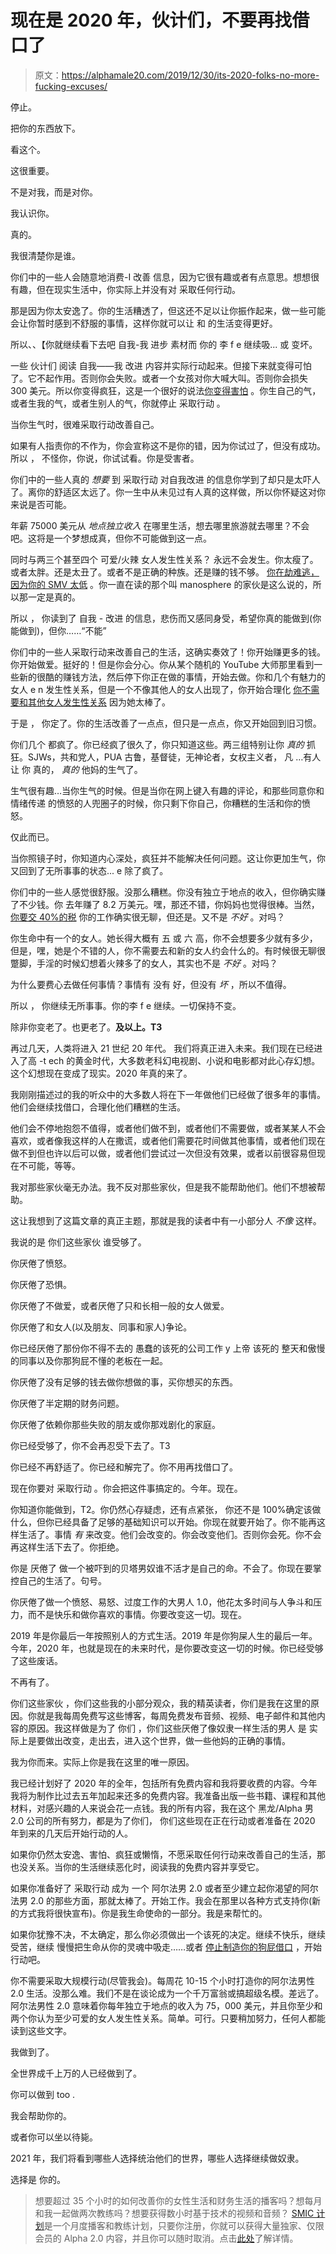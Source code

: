 # 现在是 2020 年，伙计们，不要再找借口了

> 原文：<https://alphamale20.com/2019/12/30/its-2020-folks-no-more-fucking-excuses/>

停止。

把你的东西放下。

看这个。

这很重要。

不是对我，而是对你。

我认识你。

真的。

我很清楚你是谁。

你们中的一些人会随意地消费-I 改善 信息，因为它很有趣或者有点意思。想想很有趣，但在现实生活中，你实际上并没有对 采取任何行动。

那是因为你太安逸了。你的生活糟透了，但这还不足以让你振作起来，做一些可能会让你暂时感到不舒服的事情，这样你就可以让 和 的生活变得更好。

所以、、【你就继续看下去吧 自我-我 进步 素材而 你的 李 f e 继续吸... 或 变坏。

一些 伙计们 阅读 自我——我 改进 内容并实际行动起来。但接下来就变得可怕了。它不起作用。否则你会失败。或者一个女孩对你大喊大叫。否则你会损失 300 美元。所以你变得疯狂，这是一个很好的说法[你变得害怕](https://blackdragonblog.com/2013/10/05/the-five-stages-of-fear-2/) 。你生自己的气，或者生我的气，或者生别人的气，你就停止 采取行动 。

当你生气时，很难采取行动改善自己。

如果有人指责你的不作为，你会宣称这不是你的错，因为你试过了，但没有成功。所以 ， 不怪你，你说，你试试看。你是受害者。

你们中的一些人真的 *想要* 到 采取行动 对自我改进 的信息你学到了却只是太吓人了。离你的舒适区太远了。你一生中从未见过有人真的这样做，所以你怀疑这对你来说是否可能。

年薪 75000 美元从 *地点独立收入* 在哪里生活，想去哪里旅游就去哪里？不会吧。这将是一个梦想成真，但你不可能做到这一点。

同时与两三个甚至四个 可爱/火辣 女人发生性关系？ 永远不会发生。你太瘦了。或者太胖。还是太丑了。或者不是正确的种族。还是赚的钱不够。 [你在劫难逃，因为你的 SMV 太低](https://blackdragonblog.com/2017/12/07/relying-much-sexual-market-value/) 。你一直在读的那个叫 manosphere 的家伙是这么说的，所以那一定是真的。

所以 ， 你读到了 自我 - 改进 的信息，悲伤而又感同身受，希望你真的能做到(你能做到)，但你……“不能”

你们中的一些人采取行动来改善自己的生活，这确实奏效了！你开始赚更多的钱。你开始做爱。挺好的！但是你会分心。你从某个随机的 YouTube 大师那里看到一些新的很酷的赚钱方法，然后停下你正在做的事情，开始去做。你和几个有魅力的女人 e n 发生性关系，但是一个不像其他人的女人出现了，你开始合理化 [你不需要和其他女人发生性关系](https://blackdragonblog.com/2016/02/25/de-facto-monogamy/) 因为她太棒了。

于是 ， 你定了。你的生活改善了一点点，但只是一点点，你又开始回到旧习惯。

你们几个 都疯了。你已经疯了很久了，你只知道这些。两三组特别让你 *真的* 抓狂。SJWs，共和党人，PUA 古鲁，基督徒，无神论者，女权主义者， 凡 …有人让 你 真的， *真的* 他妈的生气了。

生气很有趣…当你生气的时候。但是当你在网上键入有趣的评论，和那些同意你和 情绪传递 的愤怒的人兜圈子的时候，你只剩下你自己，你糟糕的生活和你的愤怒。

仅此而已。

当你照镜子时，你知道内心深处，疯狂并不能解决任何问题。这让你更加生气，你又回到了无所事事的状态... e 除了疯了。

你们中的一些人感觉很舒服。没那么糟糕。你没有独立于地点的收入，但你确实赚了不少钱。你 去年赚了 8.2 万美元。嘿，那还不错，你妈妈也觉得很棒。当然， [你要交 40%的税](https://calebjonesblog.com/americans-pay-among-highest-taxes-world/) 你的工作确实很无聊，但还是。又不是 *不好* 。对吗？

你生命中有一个的女人。她长得大概有 五 或 六 高，你不会想要多少就有多少，但是，嘿，她是个不错的人，你不需要去和新的女人约会什么的。有时候很无聊很蹩脚，手淫的时候幻想着火辣多了的女人，其实也不是 *不好* 。对吗？

为什么要费心去做任何事情？事情有 没有 好，但没有 *坏* ，所以不值得。

所以 ， 你继续无所事事。你的李 f e 继续。一切保持不变。

除非你变老了。也更老了。**及以上。**T3****

再过几天，人类将进入 21 世纪 20 年代。 我们将真正进入未来。我们现在已经进入了高 -t ech 的黄金时代，大多数老科幻电视剧、小说和电影都对此心存幻想。这个幻想现在变成了现实。2020 年真的来了。

我刚刚描述过的我的听众中的大多数人将在下一年做他们已经做了很多年的事情。他们会继续找借口，合理化他们糟糕的生活。

他们会不停地抱怨不值得，或者他们做不到，或者他们不需要做，或者某某人不会喜欢，或者像我这样的人在撒谎，或者他们需要花时间做其他事情，或者他们现在做不到但也许以后可以做，或者他们尝试过一次但没有效果，或者以前很容易但现在不可能，等等。

我对那些家伙毫无办法。我不反对那些家伙，但是我不能帮助他们。他们不想被帮助。

这让我想到了这篇文章的真正主题，那就是我的读者中有一小部分人 *不像* 这样。

我说的是 你们这些家伙 谁受够了。

你厌倦了愤怒。

你厌倦了恐惧。

你厌倦了不做爱，或者厌倦了只和长相一般的女人做爱。

你厌倦了和女人(以及朋友、同事和家人)争论。

你已经厌倦了那份你不得不去的 愚蠢的该死的公司工作 y 上帝 该死的 整天和傲慢的同事以及你那狗屁不懂的老板在一起。

你厌倦了没有足够的钱去做你想做的事，买你想买的东西。

你厌倦了半定期的财务问题。

你厌倦了依赖你那些失败的朋友或你那戏剧化的家庭。

你已经受够了，你不会再忍受下去了。T3

你已经不再舒适了。你已经和解完了。你不用再找借口了。

现在你要对 采取行动 。你会把这件事搞定的。今年。现在。

你知道你能做到，T2。你仍然心存疑虑，还有点紧张， 你还不是 100%确定该做什么，但你已经具备了足够的基础知识可以开始。你现在就要开始了。你不能再这样生活了。事情 *有* 来改变。他们会改变的。你会改变他们。否则你会死。你不会再这样生活下去了。你拒绝。

你是 厌倦了 做一个被吓到的贝塔男奴谁不活才是自己的命。不会了。你现在要掌控自己的生活了。句号。

你厌倦了做一个愤怒、易怒、过度工作的大男人 1.0，他花太多时间与人争斗和压力，而不是快乐和做你喜欢的事情。你要改变这一切。现在。

2019 年是你最后一年按照别人的方式生活。2019 年是你狗屎人生的最后一年。今年，2020 年，也就是现在的未来时代，是你要改变这一切的时候。你已经受够了这些废话。

不再有了。

你们这些家伙 ，你们这些我的小部分观众，我的精英读者，你们是我在这里的原因。你就是我每周免费写这些博客，每周免费发布音频、视频、电子邮件和其他内容的原因。我这样做是为了 你们 ，你们这些厌倦了像奴隶一样生活的男人 是 实际上是要做出改变，走出去，进入这个世界，做一些他妈的正确的事情。

我为你而来。实际上你是我在这里的唯一原因。

我已经计划好了 2020 年的全年，包括所有免费内容和我将要收费的内容。今年我将为制作比过去五年加起来还多的免费内容。我准备出版一些书籍、课程和其他材料，对感兴趣的人来说会花一点钱。我的所有内容，我在这个 黑龙/Alpha 男 2.0 公司的所有努力，都是为了你们， 你们这些现在正在行动或者准备在 2020 年到来的几天后开始行动的人。

如果你仍然太安逸、害怕、疯狂或懒惰，不愿采取任何行动来改善自己的生活，那也没关系。当你的生活继续恶化时，阅读我的免费内容并享受它。

如果你准备好了 采取行动 成为 一个 阿尔法男 2.0 或者至少建立起你渴望的阿尔法男 2.0 的那些方面，那就太棒了。开始工作。我会在那里以各种方式支持你(新的方式我将很快宣布)。你是我生命使命的一部分。我是来帮忙的。

如果你犹豫不决，不太确定，那么你必须做出一个该死的决定。继续不快乐，继续受苦，继续 慢慢把生命从你的灵魂中吸走……或者 [停止制造你的狗屁借口](https://blackdragonblog.com/2017/04/24/stop-with-the-excuses/) ，开始行动吧。

你不需要采取大规模行动(尽管我会)。每周花 10-15 个小时打造你的阿尔法男性 2.0 生活。没那么难。我们不是在谈论成为一个千万富翁或搞超级名模。差远了。阿尔法男性 2.0 意味着你每年独立于地点的收入为 75，000 美元，并且你至少和两个你认为至少可爱的女人发生性关系。简单。可行。只要稍加努力，任何人都能读到这些文字。

我做到了。

全世界成千上万的人已经做到了。

你可以做到 too .

我会帮助你的。

或者你可以坐以待毙。

2021 年，我们将看到哪些人选择统治他们的世界，哪些人选择继续做奴隶。

选择是 你的。

> 想要超过 35 个小时的如何改善你的女性生活和财务生活的播客吗？想每月和我一起做两次教练吗？想要获得数小时基于技术的视频和音频？ [SMIC 计划](https://alphamale20.kartra.com/page/vIL17)是一个月度播客和教练计划，只要你注册，你就可以获得大量独家、仅限会员的 Alpha 2.0 内容，并且你可以随时取消。点击[此处](https://alphamale20.kartra.com/page/vIL17)了解详情。